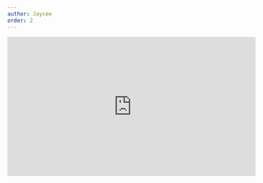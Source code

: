 ```yaml
---
author: Jaycee
order: 2
---
```

<iframe width="560" height="315" src="https://www.youtube.com/embed/wO8zPM7WJWI" title="YouTube video player" frameborder="0" allow="accelerometer; autoplay; clipboard-write; encrypted-media; gyroscope; picture-in-picture" allowfullscreen></iframe>
